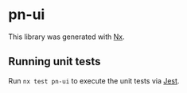 # pn-ui

This library was generated with [Nx](https://nx.dev).

## Running unit tests

Run `nx test pn-ui` to execute the unit tests via [Jest](https://jestjs.io).
